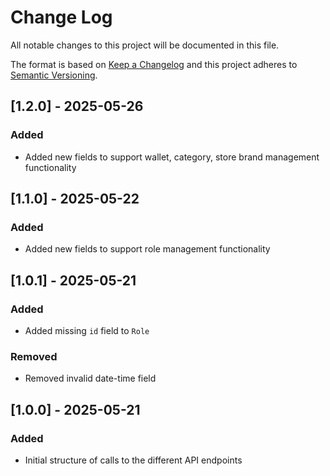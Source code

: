# Change Log
All notable changes to this project will be documented in this file.

The format is based on [Keep a Changelog](http://keepachangelog.com/)
and this project adheres to [Semantic Versioning](http://semver.org/).

## [1.2.0] - 2025-05-26
### Added
- Added new fields to support wallet, category, store brand management functionality

## [1.1.0] - 2025-05-22
### Added
- Added new fields to support role management functionality

## [1.0.1] - 2025-05-21
### Added
- Added missing `id` field to `Role`
### Removed
- Removed invalid date-time field

## [1.0.0] - 2025-05-21
### Added
- Initial structure of calls to the different API endpoints
